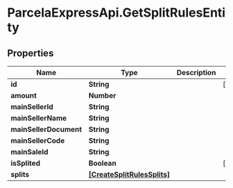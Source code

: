 # ParcelaExpressApi.GetSplitRulesEntity

## Properties
Name | Type | Description | Notes
------------ | ------------- | ------------- | -------------
**id** | **String** |  | [optional] 
**amount** | **Number** |  | 
**mainSellerId** | **String** |  | 
**mainSellerName** | **String** |  | 
**mainSellerDocument** | **String** |  | 
**mainSellerCode** | **String** |  | 
**mainSaleId** | **String** |  | 
**isSplited** | **Boolean** |  | [optional] 
**splits** | [**[CreateSplitRulesSplits]**](CreateSplitRulesSplits.md) |  | 

